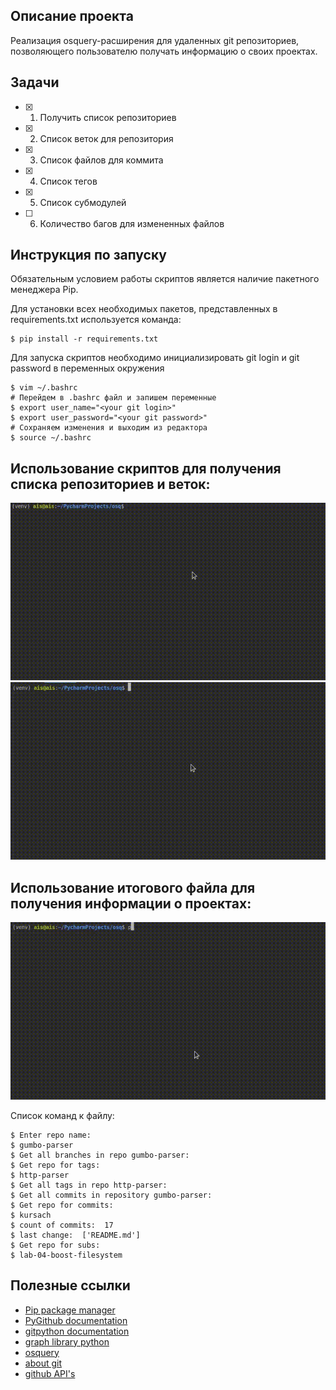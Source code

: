 ##  Описание проекта

Реализация osquery-расширения для удаленных git репозиториев, позволяющего пользователю получать информацию о своих проектах.

## Задачи

- [x] 1. Получить список репозиториев
- [x] 2. Список веток для репозитория
- [x] 3. Список файлов для коммита
- [x] 4. Список тегов 
- [x] 5. Список субмодулей
- [ ] 6. Количество багов для измененных файлов    

## Инструкция по запуску

Обязательным условием работы скриптов является наличие пакетного менеджера Pip.

Для установки всех необходимых пакетов, представленных в requirements.txt используeтся командa:

```ShellSession
$ pip install -r requirements.txt
```

Для запуска скриптов необходимо инициализировать git login и git password в переменных окружения 

```ShellSession
$ vim ~/.bashrc
# Перейдем в .bashrc файл и запишем переменные 
$ export user_name="<your git login>"
$ export user_password="<your git password>"
# Сохраняем изменения и выходим из редактора 
$ source ~/.bashrc
```

## Использование скриптов для получения списка репозиториев и веток:
![](animation/Untitled-Project-‐-Made-with-Clipchamp.gif)
![](animation/Untitled-Project-‐-Made-with-Clipchamp-_2_.gif)

## Использование итогового файла для получения информации о проектах:
![](animation/Untitled-Project-‐-Made-with-Clipchamp-_3_.gif)

Список команд к файлу:
```ShellSession
$ Enter repo name: 
$ gumbo-parser
$ Get all branches in repo gumbo-parser:
$ Get repo for tags: 
$ http-parser
$ Get all tags in repo http-parser:
$ Get all commits in repository gumbo-parser:
$ Get repo for commits: 
$ kursach
$ count of commits:  17
$ last change:  ['README.md']
$ Get repo for subs: 
$ lab-04-boost-filesystem
```
## Полезные ссылки

- [Pip package manager](https://pypi.org/project/pip/)
- [PyGithub documentation](https://pygithub.readthedocs.io/en/latest/)
- [gitpython documentation](https://gitpython.readthedocs.io/en/stable/)
- [graph library python](https://plot.ly/python/)
- [osquery](https://osquery.io/)
- [about git](https://git-scm.com/)
- [github API's](https://developer.github.com/v3/libraries/)

